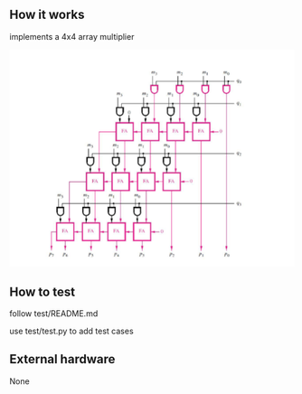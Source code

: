 <!---

This file is used to generate your project datasheet. Please fill in the information below and delete any unused
sections.

You can also include images in this folder and reference them in the markdown. Each image must be less than
512 kb in size, and the combined size of all images must be less than 1 MB.
-->

## How it works
implements a 4x4 array multiplier

![Block Diagram](diagram.png)

## How to test

follow test/README.md

use test/test.py to add test cases

## External hardware

None
